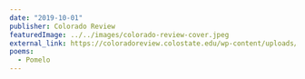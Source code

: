 ```yaml
---
date: "2019-10-01"
publisher: Colorado Review
featuredImage: ../../images/colorado-review-cover.jpeg
external_link: https://coloradoreview.colostate.edu/wp-content/uploads/sites/81/2019/07/TOC-for-web.pdf
poems: 
  - Pomelo
---
```

